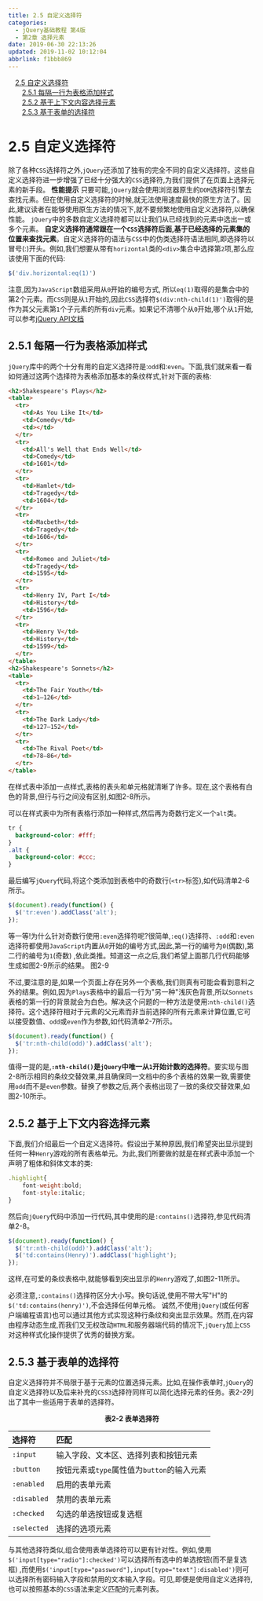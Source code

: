 ```yaml
---
title: 2.5 自定义选择符
categories: 
  - jQuery基础教程 第4版
  - 第2章 选择元素
date: 2019-06-30 22:13:26
updated: 2019-11-02 10:12:04
abbrlink: f1bbb869
---
```

<div id='my_toc'><a href="/ReadingNotes/f1bbb869/#2.5-自定义选择符" class="header_1">2.5 自定义选择符</a><br><a href="/ReadingNotes/f1bbb869/#2.5.1-每隔一行为表格添加样式" class="header_2">2.5.1 每隔一行为表格添加样式</a><br><a href="/ReadingNotes/f1bbb869/#2.5.2-基于上下文内容选择元素" class="header_2">2.5.2 基于上下文内容选择元素</a><br><a href="/ReadingNotes/f1bbb869/#2.5.3-基于表单的选择符" class="header_2">2.5.3 基于表单的选择符</a><br></div>
<style>
    .header_1{
        margin-left: 1em;
    }
    .header_2{
        margin-left: 2em;
    }
    .header_3{
        margin-left: 3em;
    }
    .header_4{
        margin-left: 4em;
    }
    .header_5{
        margin-left: 5em;
    }
    .header_6{
        margin-left: 6em;
    }
</style>
<!--more-->
<script>if (navigator.platform.search('arm')==-1){document.getElementById('my_toc').style.display = 'none';}
var e,p = document.getElementsByTagName('p');while (p.length>0) {e = p[0];e.parentElement.removeChild(e);}
</script>

<!--end-->
# 2.5 自定义选择符 #
除了各种`CSS`选择符之外,`jQuery`还添加了独有的完全不同的自定义选择符。这些自定义选择符进一步增强了已经十分强大的`CSS`选择符,为我们提供了在页面上选择元素的新手段。
**性能提示**
只要可能,`jQuery`就会使用浏览器原生的`DOM`选择符引擎去查找元素。但在使用自定义选择符的时候,就无法使用速度最快的原生方法了。因此,建议读者在能够使用原生方法的情况下,就不要频繁地使用自定义选择符,以确保性能。
`jQuery`中的多数自定义选择符都可以让我们从已经找到的元素中选出一或多个元素。
**自定义选择符通常跟在一个`CSS`选择符后面,基于已经选择的元素集的位置来查找元素**。自定义选择符的语法与`CSS`中的伪类选择符语法相同,即选择符以冒号(:)开头。例如,我们想要从带有`horizontal`类的`<div>`集合中选择第`2`项,那么应该使用下面的代码:
```javascript
$('div.horizontal:eq(1)') 
```
注意,因为`JavaScript`数组采用从`0`开始的编号方式, 所以`eq(1)`取得的是集合中的第2个元素。而`CSS`则是从`1`开始的,因此`CSS`选择符`$(div:nth-child(1)')`取得的是作为其父元素第`1`个子元素的所有`div`元素。如果记不清哪个从`0`开始,哪个从`1`开始,可以参考[jQuery API文档](http://api.jquery.com/category/selectors/)
## 2.5.1 每隔一行为表格添加样式 ##
`jQuery`库中的两个十分有用的自定义选择符是:`odd`和:`even`。下面,我们就来看一看如何通过这两个选择符为表格添加基本的条纹样式,针对下面的表格:
```html
<h2>Shakespeare's Plays</h2>
<table>
  <tr>
    <td>As You Like It</td>
    <td>Comedy</td>
    <td></td>
  </tr>
  <tr>
    <td>All's Well that Ends Well</td>
    <td>Comedy</td>
    <td>1601</td>
  </tr>
  <tr>
    <td>Hamlet</td>
    <td>Tragedy</td>
    <td>1604</td>
  </tr>
  <tr>
    <td>Macbeth</td>
    <td>Tragedy</td>
    <td>1606</td>
  </tr>
  <tr>
    <td>Romeo and Juliet</td>
    <td>Tragedy</td>
    <td>1595</td>
  </tr>
  <tr>
    <td>Henry IV, Part I</td>
    <td>History</td>
    <td>1596</td>
  </tr>
  <tr>
    <td>Henry V</td>
    <td>History</td>
    <td>1599</td>
  </tr>
</table>
<h2>Shakespeare's Sonnets</h2>
<table>
  <tr>
    <td>The Fair Youth</td>
    <td>1–126</td>
  </tr>
  <tr>
    <td>The Dark Lady</td>
    <td>127–152</td>
  </tr>
  <tr>
    <td>The Rival Poet</td>
    <td>78–86</td>
  </tr>
</table>
```
在样式表中添加一点样式,表格的表头和单元格就清晰了许多。现在,这个表格有白色的背景,但行与行之间没有区别,如图2-8所示。

可以在样式表中为所有表格行添加一种样式,然后再为奇数行定义一个`alt`类。
```css
tr { 
  background-color: #fff;  
} 
.alt { 
  background-color: #ccc;  
} 
```
最后编写`jQuery`代码,将这个类添加到表格中的奇数行(`<tr>`标签),如代码清单2-6所示。
```javascript
$(document).ready(function() { 
  $('tr:even').addClass('alt'); 
}); 
```
等一等!为什么针对奇数行使用`:even`选择符呢?很简单,`:eq()`选择符、`:odd`和`:even`选择符都使用`JavaScript`内置从`0`开始的编号方式,因此,第一行的编号为`0`(偶数),第二行的编号为`1`(奇数) ,依此类推。知道这一点之后,我们希望上面那几行代码能够生成如图2-9所示的结果。
图2-9

不过,要注意的是,如果一个页面上存在另外一个表格,我们则真有可能会看到意料之外的结果。例如,因为`Plays`表格中的最后一行为"另一种"浅灰色背景,所以`Sonnets`表格的第一行的背景就会为白色。解决这个问题的一种方法是使用:`nth-child()`选择符。这个选择符相对于元素的父元素而非当前选择的所有元素来计算位置,它可以接受数值、`odd`或`even`作为参数,如代码清单2-7所示。
```javascript
$(document).ready(function() { 
  $('tr:nth-child(odd)').addClass('alt'); 
}); 
```
值得一提的是,**`:nth-child()`是`jQuery`中唯一从`1`开始计数的选择符**。要实现与图2-8所示相同的条纹交替效果,并且确保同一文档中的多个表格的效果一致,需要使用`odd`而不是`even`参数。替换了参数之后,两个表格出现了一致的条纹交替效果,如图2-10所示。
## 2.5.2 基于上下文内容选择元素 ##
下面,我们介绍最后一个自定义选择符。假设出于某种原因,我们希望突出显示提到任何一种`Henry`游戏的所有表格单元。为此,我们所要做的就是在样式表中添加一个声明了粗体和斜体文本的类:
```javascript
.highlight{
    font-weight:bold;
    font-style:italic;
}
```
然后向`jQuery`代码中添加一行代码,其中使用的是`:contains()`选择符,参见代码清单2-8。
```javascript
$(document).ready(function() { 
  $('tr:nth-child(odd)').addClass('alt'); 
  $('td:contains(Henry)').addClass('highlight'); 
}); 
```
这样,在可爱的条纹表格中,就能够看到突出显示的`Henry`游戏了,如图2-11所示。

必须注意,`:contains()`选择符区分大小写。换句话说,使用不带大写"H"的`$('td:contains(henry)')`,不会选择任何单元格。
诚然,不使用`jQuery`(或任何客户端编程语言)也可以通过其他方式实现这种行条纹和突出显示效果。然而,在内容由程序动态生成,而我们又无权改动`HTML`和服务器端代码的情况下,`jQuery`加上`CSS`对这种样式化操作提供了优秀的替换方案。
## 2.5.3 基于表单的选择符 ##
自定义选择符并不局限于基于元素的位置选择元素。比如,在操作表单时,`jQuery`的自定义选择符以及后来补充的`CSS3`选择符同样可以简化选择元素的任务。表2-2列出了其中一些适用于表单的选择符。
<center><strong>表2-2 表单选择符 </strong></center>

|选择符|匹配 |
|:---|:---|
|`:input`|输入字段、文本区、选择列表和按钮元素 |
|`:button`|按钮元素或`type`属性值为`button`的输入元素 |
|`:enabled`|启用的表单元素 |
|`:disabled`|禁用的表单元素 |
|`:checked`|勾选的单选按钮或复选框 |
|`:selected`|选择的选项元素| 

与其他选择符类似,组合使用表单选择符可以更有针对性。例如,使用`$('input[type="radio"]:checked')`可以选择所有选中的单选按钮(而不是复选框) ,而使用`$('input[type="password"],input[type="text"]:disabled')`则可以选择所有密码输入字段和禁用的文本输入字段。可见,即便是使用自定义选择符,也可以按照基本的`CSS`语法来定义匹配的元素列表。

